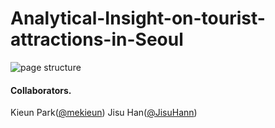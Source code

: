 # Analytical-Insight-on-tourist-attractions-in-Seoul
![page structure](https://drive.google.com/file/d/1YjYdUa0g6ERLsFrzKUglUdN6z5bXPOPw)

#### Collaborators. 
Kieun Park([@mekieun](https://github.com/mekieun))
Jisu Han([@JisuHann](https://github.com/JisuHann))
